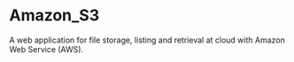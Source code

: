 # Amazon_S3
A web application for file storage, listing and retrieval at cloud with Amazon Web Service (AWS).
